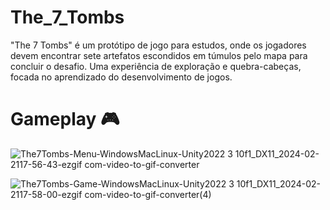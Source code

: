 # The_7_Tombs
 
"The 7 Tombs" é um protótipo de jogo para estudos, onde os jogadores devem encontrar sete artefatos escondidos em túmulos pelo mapa para concluir o desafio. Uma experiência de exploração e quebra-cabeças, focada no aprendizado do desenvolvimento de jogos.

# Gameplay 🎮


![The7Tombs-Menu-WindowsMacLinux-Unity2022 3 10f1_DX11_2024-02-2117-56-43-ezgif com-video-to-gif-converter](https://github.com/Sam1536/The_7_Tombs/assets/89424721/d6cfc9e1-39b4-48bb-99d1-bcffdaef9fae)


![The7Tombs-Game-WindowsMacLinux-Unity2022 3 10f1_DX11_2024-02-2117-58-00-ezgif com-video-to-gif-converter(4)](https://github.com/Sam1536/The_7_Tombs/assets/89424721/3463edc5-5827-4fc5-97ce-15c58449e999)
